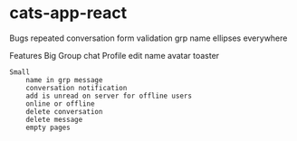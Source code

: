 # cats-app-react

Bugs
    repeated conversation
    form validation
    grp name
    ellipses everywhere


Features
    Big
        Group chat
        Profile edit name avatar
        toaster

    Small
        name in grp message
        conversation notification
        add is unread on server for offline users
        online or offline
        delete conversation
        delete message
        empty pages

